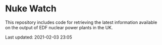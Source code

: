 # Nuke Watch

This repository includes code for retrieving the latest information available on the output of EDF nuclear power plants in the UK.

Last updated: 2021-02-03 23:05